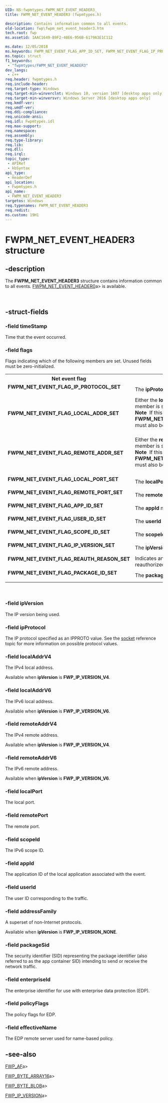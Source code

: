 ```yaml
---
UID: NS:fwpmtypes.FWPM_NET_EVENT_HEADER3_
title: FWPM_NET_EVENT_HEADER3 (fwpmtypes.h)

description: Contains information common to all events.
old-location: fwp\fwpm_net_event_header3.htm
tech.root: fwp
ms.assetid: 1AAC1649-B9F2-40E6-956B-6179A3E1C112

ms.date: 12/05/2018
ms.keywords: FWPM_NET_EVENT_FLAG_APP_ID_SET, FWPM_NET_EVENT_FLAG_IP_PROTOCOL_SET, FWPM_NET_EVENT_FLAG_IP_VERSION_SET, FWPM_NET_EVENT_FLAG_LOCAL_ADDR_SET, FWPM_NET_EVENT_FLAG_LOCAL_PORT_SET, FWPM_NET_EVENT_FLAG_PACKAGE_ID_SET, FWPM_NET_EVENT_FLAG_REAUTH_REASON_SET, FWPM_NET_EVENT_FLAG_REMOTE_ADDR_SET, FWPM_NET_EVENT_FLAG_REMOTE_PORT_SET, FWPM_NET_EVENT_FLAG_SCOPE_ID_SET, FWPM_NET_EVENT_FLAG_USER_ID_SET, FWPM_NET_EVENT_HEADER3, FWPM_NET_EVENT_HEADER3 structure [Filtering], fwp.fwpm_net_event_header3, fwpmtypes/FWPM_NET_EVENT_HEADER3
ms.topic: struct
f1_keywords: 
 - "fwpmtypes/FWPM_NET_EVENT_HEADER3"
dev_langs:
 - c++
req.header: fwpmtypes.h
req.include-header: 
req.target-type: Windows
req.target-min-winverclnt: Windows 10, version 1607 [desktop apps only]
req.target-min-winversvr: Windows Server 2016 [desktop apps only]
req.kmdf-ver: 
req.umdf-ver: 
req.ddi-compliance: 
req.unicode-ansi: 
req.idl: Fwpmtypes.idl
req.max-support: 
req.namespace: 
req.assembly: 
req.type-library: 
req.lib: 
req.dll: 
req.irql: 
topic_type:
 - APIRef
 - kbSyntax
api_type:
 - HeaderDef
api_location:
 - Fwpmtypes.h
api_name:
 - FWPM_NET_EVENT_HEADER3
targetos: Windows
req.typenames: FWPM_NET_EVENT_HEADER3
req.redist: 
ms.custom: 19H1
---
```


# FWPM_NET_EVENT_HEADER3 structure


## -description


The <b>FWPM_NET_EVENT_HEADER3</b> structure contains information common to all events.
[FWPM_NET_EVENT_HEADER0](https://docs.microsoft.com/windows/desktop/api/fwpmtypes/ns-fwpmtypes-fwpm_net_event_header0)a> is available.</div><div> </div>

## -struct-fields




### -field timeStamp

Time that the event occurred.


### -field flags

Flags indicating which of the following members are set.  Unused fields must be zero-initialized.

<table>
<tr>
<th>Net event flag</th>
<th>Meaning</th>
</tr>
<tr>
<td width="40%"><a id="FWPM_NET_EVENT_FLAG_IP_PROTOCOL_SET"></a><a id="fwpm_net_event_flag_ip_protocol_set"></a><dl>
<dt><b>FWPM_NET_EVENT_FLAG_IP_PROTOCOL_SET</b></dt>
</dl>
</td>
<td width="60%">
The <b>ipProtocol</b> member is set.

</td>
</tr>
<tr>
<td width="40%"><a id="FWPM_NET_EVENT_FLAG_LOCAL_ADDR_SET"></a><a id="fwpm_net_event_flag_local_addr_set"></a><dl>
<dt><b>FWPM_NET_EVENT_FLAG_LOCAL_ADDR_SET</b></dt>
</dl>
</td>
<td width="60%">
Either the <b>localAddrV4</b> or <b>localAddrV6</b>  member is set. 

<div class="alert"><b>Note</b>  If this flag is present,  <b>FWPM_NET_EVENT_FLAG_IP_VERSION_SET</b> must also be present.</div>
<div> </div>
</td>
</tr>
<tr>
<td width="40%"><a id="FWPM_NET_EVENT_FLAG_REMOTE_ADDR_SET"></a><a id="fwpm_net_event_flag_remote_addr_set"></a><dl>
<dt><b>FWPM_NET_EVENT_FLAG_REMOTE_ADDR_SET</b></dt>
</dl>
</td>
<td width="60%">
Either the <b>remoteAddrV4</b> or <b>remoteAddrV6</b> member is set.

<div class="alert"><b>Note</b>  If this flag is present,  <b>FWPM_NET_EVENT_FLAG_IP_VERSION_SET</b> must also be present.</div>
<div> </div>
</td>
</tr>
<tr>
<td width="40%"><a id="FWPM_NET_EVENT_FLAG_LOCAL_PORT_SET"></a><a id="fwpm_net_event_flag_local_port_set"></a><dl>
<dt><b>FWPM_NET_EVENT_FLAG_LOCAL_PORT_SET</b></dt>
</dl>
</td>
<td width="60%">
The <b>localPort</b> member is set.

</td>
</tr>
<tr>
<td width="40%"><a id="FWPM_NET_EVENT_FLAG_REMOTE_PORT_SET"></a><a id="fwpm_net_event_flag_remote_port_set"></a><dl>
<dt><b>FWPM_NET_EVENT_FLAG_REMOTE_PORT_SET</b></dt>
</dl>
</td>
<td width="60%">
The <b>remotePort</b> member is set.

</td>
</tr>
<tr>
<td width="40%"><a id="FWPM_NET_EVENT_FLAG_APP_ID_SET"></a><a id="fwpm_net_event_flag_app_id_set"></a><dl>
<dt><b>FWPM_NET_EVENT_FLAG_APP_ID_SET</b></dt>
</dl>
</td>
<td width="60%">
The <b>appId</b> member is set.

</td>
</tr>
<tr>
<td width="40%"><a id="FWPM_NET_EVENT_FLAG_USER_ID_SET"></a><a id="fwpm_net_event_flag_user_id_set"></a><dl>
<dt><b>FWPM_NET_EVENT_FLAG_USER_ID_SET</b></dt>
</dl>
</td>
<td width="60%">
The <b>userId</b> member is set.

</td>
</tr>
<tr>
<td width="40%"><a id="FWPM_NET_EVENT_FLAG_SCOPE_ID_SET"></a><a id="fwpm_net_event_flag_scope_id_set"></a><dl>
<dt><b>FWPM_NET_EVENT_FLAG_SCOPE_ID_SET</b></dt>
</dl>
</td>
<td width="60%">
The <b>scopeId</b> member is set.

</td>
</tr>
<tr>
<td width="40%"><a id="FWPM_NET_EVENT_FLAG_IP_VERSION_SET"></a><a id="fwpm_net_event_flag_ip_version_set"></a><dl>
<dt><b>FWPM_NET_EVENT_FLAG_IP_VERSION_SET</b></dt>
</dl>
</td>
<td width="60%">
The <b>ipVersion</b> member is set.

</td>
</tr>
<tr>
<td width="40%"><a id="FWPM_NET_EVENT_FLAG_REAUTH_REASON_SET"></a><a id="fwpm_net_event_flag_reauth_reason_set"></a><dl>
<dt><b>FWPM_NET_EVENT_FLAG_REAUTH_REASON_SET</b></dt>
</dl>
</td>
<td width="60%">
Indicates an existing connection was reauthorized.

</td>
</tr>
<tr>
<td width="40%"><a id="FWPM_NET_EVENT_FLAG_PACKAGE_ID_SET"></a><a id="fwpm_net_event_flag_package_id_set"></a><dl>
<dt><b>FWPM_NET_EVENT_FLAG_PACKAGE_ID_SET</b></dt>
</dl>
</td>
<td width="60%">
The <b>packageSid</b> member is set.

</td>
</tr>
</table>
 


### -field ipVersion

The IP version being used. 


### -field ipProtocol

The IP protocol specified as an IPPROTO value. See the <a href="https://docs.microsoft.com/windows/desktop/api/winsock2/nf-winsock2-socket">socket</a> reference topic for more information on possible protocol values.


### -field localAddrV4

The IPv4 local address.

Available when <b>ipVersion</b> is <b>FWP_IP_VERSION_V4</b>.


### -field localAddrV6

The IPv6 local address.

Available when <b>ipVersion</b> is <b>FWP_IP_VERSION_V6</b>.


### -field remoteAddrV4

The IPv4 remote address.

Available when <b>ipVersion</b> is <b>FWP_IP_VERSION_V4</b>.


### -field remoteAddrV6

The IPv6 remote address.

Available when <b>ipVersion</b> is <b>FWP_IP_VERSION_V6</b>.


### -field localPort

The local port.


### -field remotePort

The remote port.


### -field scopeId

The IPv6 scope ID.


### -field appId

The application ID of the local application associated with the event.


### -field userId

The user ID corresponding to the traffic.


### -field addressFamily

A superset of non-Internet protocols.

Available when <b>ipVersion</b> is <b>FWP_IP_VERSION_NONE</b>.


### -field packageSid

The security identifier (SID) representing the package identifier (also referred to as the app container SID) intending to send or receive the network traffic.


### -field enterpriseId

The enterprise identifier for use with enterprise data protection (EDP).


### -field policyFlags

The policy flags for EDP.


### -field effectiveName

The EDP remote server used for name-based policy.


## -see-also




[FWP_AF](/windows/win32/api/fwptypes/ne-fwptypes-fwp_af)a>



[FWP_BYTE_ARRAY16](https://docs.microsoft.com/windows/desktop/api/fwptypes/ns-fwptypes-fwp_byte_array16)a>



[FWP_BYTE_BLOB](https://docs.microsoft.com/windows/desktop/api/fwptypes/ns-fwptypes-fwp_byte_blob)a>



[FWP_IP_VERSION](https://docs.microsoft.com/windows/desktop/api/fwptypes/ne-fwptypes-fwp_ip_version)a>
 

 

